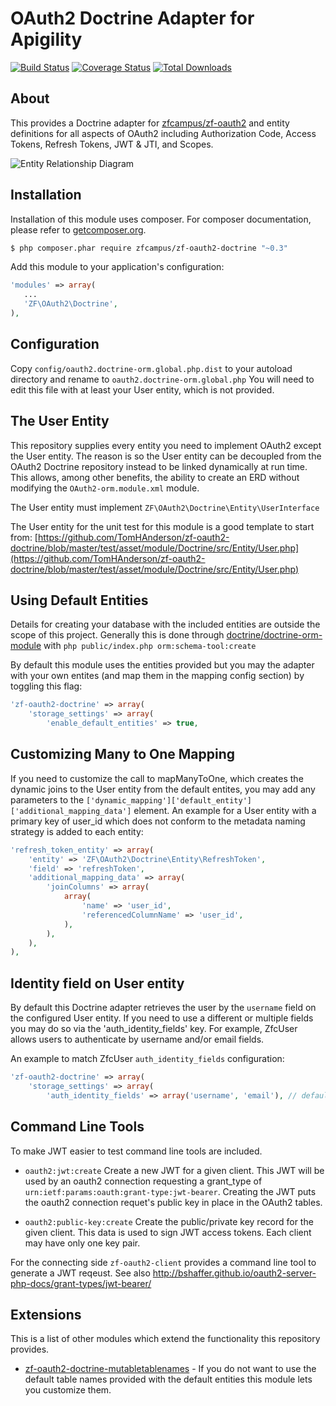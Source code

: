 OAuth2 Doctrine Adapter for Apigility
=====================================

[![Build Status](https://travis-ci.org/TomHAnderson/zf-oauth2-doctrine.svg?branch=0.1.0)](https://travis-ci.org/TomHAnderson/zf-oauth2-doctrine)
[![Coverage Status](https://coveralls.io/repos/TomHAnderson/zf-oauth2-doctrine/badge.svg)](https://coveralls.io/r/TomHAnderson/zf-oauth2-doctrine)
[![Total Downloads](https://poser.pugx.org/zfcampus/zf-oauth2-doctrine/downloads)](https://packagist.org/packages/zfcampus/zf-oauth2-doctrine)


About
-----

This provides a Doctrine adapter for [zfcampus/zf-oauth2](https://github.com/zfcampus/zf-oauth2) and entity definitions for all aspects of OAuth2 including Authorization Code, Access Tokens, Refresh Tokens, JWT & JTI, and Scopes.

![Entity Relationship Diagram](https://github.com/TomHAnderson/zf-oauth2-doctrine/blob/master/media/oauth2-doctrine-erd.png)

Installation
------------

Installation of this module uses composer. For composer documentation, please refer to [getcomposer.org](http://getcomposer.org/).

```sh
$ php composer.phar require zfcampus/zf-oauth2-doctrine "~0.3"
```

Add this module to your application's configuration:

```php
'modules' => array(
   ...
   'ZF\OAuth2\Doctrine',
),
```


Configuration
-------------

Copy ```config/oauth2.doctrine-orm.global.php.dist``` to your autoload directory and rename to ```oauth2.doctrine-orm.global.php``` You will need to edit this file with at least your User entity, which is not provided.


The User Entity
--------------

This repository supplies every entity you need to implement OAuth2 except the User entity.  The reason is so the User entity can be decoupled from the OAuth2 Doctrine repository instead to be linked dynamically at run time.  This allows, among other benefits, the ability to create an ERD without modifying the `OAuth2-orm.module.xml` module.

The User entity must implement `ZF\OAuth2\Doctrine\Entity\UserInterface`

The User entity for the unit test for this module is a good template to start from: [https://github.com/TomHAnderson/zf-oauth2-doctrine/blob/master/test/asset/module/Doctrine/src/Entity/User.php](https://github.com/TomHAnderson/zf-oauth2-doctrine/blob/master/test/asset/module/Doctrine/src/Entity/User.php)


Using Default Entities
----------------------

Details for creating your database with the included entities are outside the scope of this project.  Generally this is done through [doctrine/doctrine-orm-module](https://github.com/doctrine/DoctrineORMModule) with ```php public/index.php orm:schema-tool:create```

By default this module uses the entities provided but you may the adapter with your own entites (and map them in the mapping config section) by toggling this flag:

```php
'zf-oauth2-doctrine' => array(
    'storage_settings' => array(
        'enable_default_entities' => true,
```


Customizing Many to One Mapping
-------------------------------

If you need to customize the call to mapManyToOne, which creates the dynamic joins to the User entity from the default entites, you may add any parameters to the `['dynamic_mapping']['default_entity']['additional_mapping_data']` element.  An example for a User entity with a primary key of user_id which does not conform to the metadata naming strategy is added to each entity:

```php
'refresh_token_entity' => array(
    'entity' => 'ZF\OAuth2\Doctrine\Entity\RefreshToken',
    'field' => 'refreshToken',
    'additional_mapping_data' => array(
        'joinColumns' => array(
            array(
                'name' => 'user_id',
                'referencedColumnName' => 'user_id',
            ),
        ),
    ),
),

```

Identity field on User entity
-----------------------------

By default this Doctrine adapter retrieves the user by the `username` field on the configured User entity. If you need to use a different or multiple fields you may do so via the 'auth_identity_fields' key. For example, ZfcUser allows users to authenticate by username and/or email fields.

An example to match ZfcUser `auth_identity_fields` configuration:
```php
'zf-oauth2-doctrine' => array(
    'storage_settings' => array(
        'auth_identity_fields' => array('username', 'email'), // defaults to array('username')
```


Command Line Tools
------------------

To make JWT easier to test command line tools are included.

* `oauth2:jwt:create` Create a new JWT for a given client.  This JWT will be used by an oauth2 connection requesting a grant_type of `urn:ietf:params:oauth:grant-type:jwt-bearer`.  Creating the JWT puts the oauth2 connection requet's public key in place in the OAuth2 tables.

* `oauth2:public-key:create` Create the public/private key record for the given client.  This data is used to sign JWT access tokens.  Each client may have only one key pair.

For the connecting side `zf-oauth2-client` provides a command line tool to generate a JWT reqeust.  See also http://bshaffer.github.io/oauth2-server-php-docs/grant-types/jwt-bearer/


Extensions
----------

This is a list of other modules which extend the functionality this repository provides.

* [zf-oauth2-doctrine-mutabletablenames](https://github.com/basz/zf-oauth2-doctrine-mutatetablenames) - If you do not want to use the default table names provided with the default entities this module lets you customize them.

